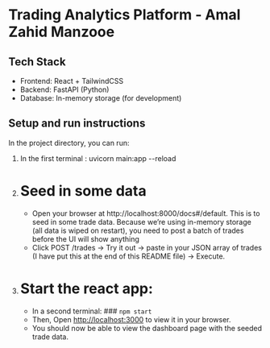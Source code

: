 #  Trading Analytics Platform - Amal Zahid Manzooe

## Tech Stack
- Frontend: React + TailwindCSS
- Backend: FastAPI (Python)
- Database: In-memory storage (for development)

## Setup and run instructions
In the project directory, you can run:

1) In the first terminal : uvicorn main:app --reload
2) # Seed in some data
   - Open your browser at http://localhost:8000/docs#/default. This is to seed in some trade data. Because we’re using in-memory storage (all data 
     is wiped on restart), you need to post a batch of trades before the UI will show anything
   - Click POST /trades → Try it out → paste in your JSON array of trades (I have put this at the end of this README file) → Execute.
3) # Start the react app:
   - In a second terminal:  ### `npm start`
   - Then, Open [http://localhost:3000](http://localhost:3000) to view it in your browser.
   - You should now be able to view the dashboard page with the seeded trade data.

